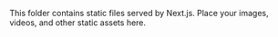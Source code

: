 This folder contains static files served by Next.js. Place your images, videos, and other static assets here.
